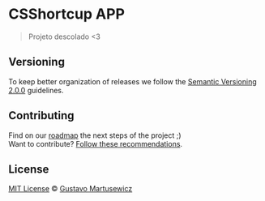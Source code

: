 # CSShortcup APP


> Projeto descolado <3

## Versioning

To keep better organization of releases we follow the [Semantic Versioning 2.0.0](http://semver.org/) guidelines.

## Contributing
Find on our [roadmap](https://github.com/gustavom/csshortcut-app/issues/1) the next steps of the project ;)
<br>
Want to contribute? [Follow these recommendations](https://github.com/gustavom/csshortcut-app/CONTRIBUTING.md).

## License
[MIT License](https://github.com/gustavom/csshortcut-app/LICENSE.md) © [Gustavo Martusewicz](http://gustavom.github.io/)